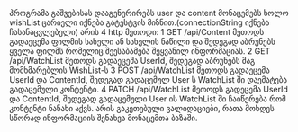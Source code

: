 პროგრამა გაშვებისას დააგენერირებს user და content მონაცემებს ხოლო wishList ცარიელი იქნება გატესტვის მიზნით.(connectionString იქნება ჩასანაცვლებელი)
არის 4 http მეთოდი:
1 GET /api/Content მეთოდს გადაეცემა ფილმის სახელი ან სახელის ნაწილი და შედეგად აბრუნებს ყველა ფილმს რომელიც შეესაბამება შეყვანილ ინფორმაციას.
2 GET /api/WatchList მეთოდს გადაეცემა UserId, შედეგად აბრუნებს მაგ მომხმარებლის WishList-ს
3 POST /api/WatchList მეთოდს გადაეცემა UserId და ContentId, შედეგად გადაცემულ User ს WatchList ში დაემატება გადაცემული კონტენტი.
4 PATCH /api/WatchList მეთოდს გადეცემა UserId და ContentId, შედეგად გადაცემული User ის WatchList ში ჩაიწერება რომ კონტენტი ნანახი აქვს.
არის გაკეთებული ვალიდაციები, რათა მოხდეს სწორად ინფორმაციის შენახვა მონაცემთა ბაზაში.
